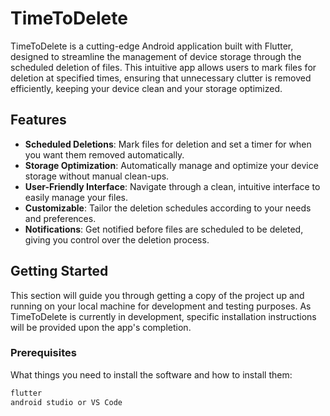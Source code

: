 # TimeToDelete

TimeToDelete is a cutting-edge Android application built with Flutter, designed to streamline the management of device storage through the scheduled deletion of files. This intuitive app allows users to mark files for deletion at specified times, ensuring that unnecessary clutter is removed efficiently, keeping your device clean and your storage optimized.

## Features

- **Scheduled Deletions**: Mark files for deletion and set a timer for when you want them removed automatically.
- **Storage Optimization**: Automatically manage and optimize your device storage without manual clean-ups.
- **User-Friendly Interface**: Navigate through a clean, intuitive interface to easily manage your files.
- **Customizable**: Tailor the deletion schedules according to your needs and preferences.
- **Notifications**: Get notified before files are scheduled to be deleted, giving you control over the deletion process.

## Getting Started

This section will guide you through getting a copy of the project up and running on your local machine for development and testing purposes. As TimeToDelete is currently in development, specific installation instructions will be provided upon the app's completion.

### Prerequisites

What things you need to install the software and how to install them:

```bash
flutter
android studio or VS Code
